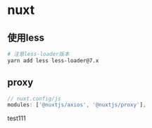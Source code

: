 # nuxt
## 使用less
```bash
# 注意less-loader版本
yarn add less less-loader@7.x
```

## proxy
```js
// nuxt.config/js
modules: ['@nuxtjs/axios', '@nuxtjs/proxy'],
```
test111

